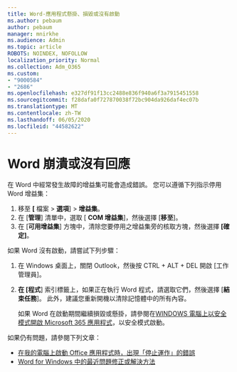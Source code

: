 ```yaml
---
title: Word-應用程式懸掛、損毀或沒有啟動
ms.author: pebaum
author: pebaum
manager: mnirkhe
ms.audience: Admin
ms.topic: article
ROBOTS: NOINDEX, NOFOLLOW
localization_priority: Normal
ms.collection: Adm_O365
ms.custom:
- "9000584"
- "2686"
ms.openlocfilehash: e327df91f13cc2488e836f940a6f3a7915451558
ms.sourcegitcommit: f28dafa0f727870038f72bc904da926daf4ec07b
ms.translationtype: MT
ms.contentlocale: zh-TW
ms.lasthandoff: 06/05/2020
ms.locfileid: "44582622"
---
```

# <a name="word-crashes-or-doesnt-respond"></a>Word 崩潰或沒有回應

在 Word 中經常發生故障的增益集可能會造成錯誤。 您可以遵循下列指示停用 Word 增益集：

1. 移至 **[** 檔案  >  **選項**]  >  **增益集**。
2. 在 [**管理**] 清單中，選取 [ **COM 增益集**]，然後選擇 [**移至**]。
3. 在 [**可用增益集**] 方塊中，清除您要停用之增益集旁的核取方塊，然後選擇 **[確定]**。

如果 Word 沒有啟動，請嘗試下列步驟：

1.   在 Windows 桌面上，關閉 Outlook，然後按 CTRL + ALT + DEL 開啟 [工作管理員]。 
2. **在 [程式**] 索引標籤上，如果正在執行 Word 程式，請選取它們，然後選擇 [**結束任務**]。 此外，建議您重新開機以清除記憶體中的所有內容。

    如果 Word 在啟動期間繼續損毀或懸掛，請參閱在[WINDOWS 電腦上以安全模式開啟 Microsoft 365 應用程式](https://support.office.com/article/Open-Office-apps-in-safe-mode-on-a-Windows-PC-dedf944a-5f4b-4afb-a453-528af4f7ac72)，以安全模式啟動。

如果仍有問題，請參閱下列文章： 
- [在我的電腦上啟動 Office 應用程式時，出現「停止運作」的錯誤](https://support.office.com/article/52bd7985-4e99-4a35-84c8-2d9b8301a2fa)
- [Word for Windows 中的最近問題修正或解決方法](https://support.office.com/article/bf6bf17c-2807-4871-83ce-e337ae8f0b86)